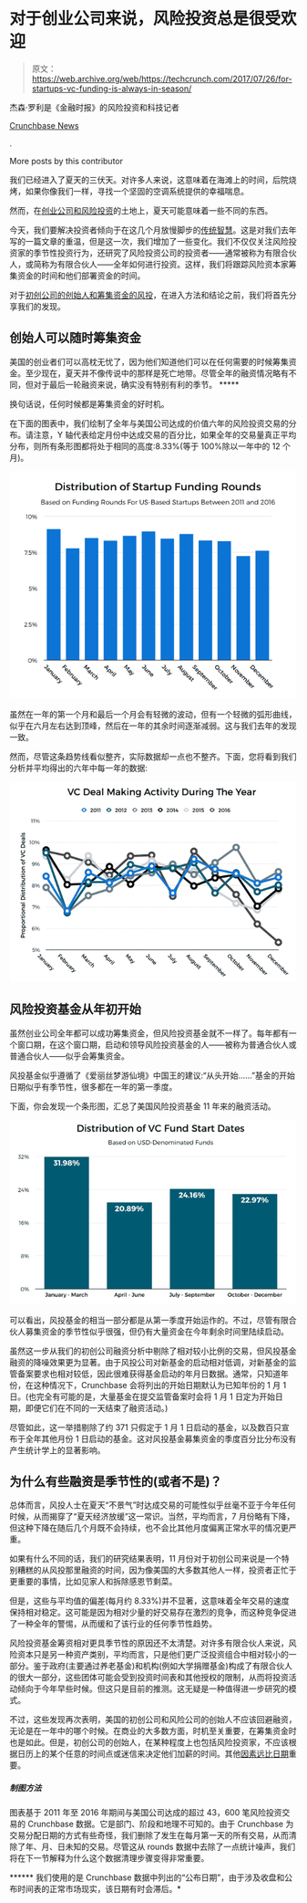 # 对于创业公司来说，风险投资总是很受欢迎

> 原文：<https://web.archive.org/web/https://techcrunch.com/2017/07/26/for-startups-vc-funding-is-always-in-season/>

杰森·罗利是《金融时报》的风险投资和科技记者

[Crunchbase News](https://web.archive.org/web/20221207094255/https://about.crunchbase.com/news/)

.

More posts by this contributor

我们已经进入了夏天的三伏天。对许多人来说，这意味着在海滩上的时间，后院烧烤，如果你像我们一样，寻找一个坚固的空调系统提供的幸福喘息。

然而，在[创业公司和风险投资](https://web.archive.org/web/20221207094255/http://about.crunchbase.com/news/q2-2017-global-venture-capital-report/)的土地上，夏天可能意味着一些不同的东西。

今天，我们要解决投资者倾向于在这几个月放慢脚步的[传统智慧](https://web.archive.org/web/20221207094255/http://avc.com/2010/07/raising-money-during-the-summer-slowdown/)。这是对我们去年写的一篇文章的重温，但是这一次，我们增加了一些变化。我们不仅仅关注风险投资家的季节性投资行为，还研究了风险投资公司的投资者——通常被称为有限合伙人，或简称为有限合伙人——全年如何进行投资。这样，我们将跟踪风险资本家筹集资金的时间和他们部署资金的时间。

对于[初创公司的创始人和筹集资金的风投](https://web.archive.org/web/20221207094255/http://about.crunchbase.com/news/startups-cap-table-top-one-percent/)，在进入方法和结论之前，我们将首先分享我们的发现。

## 创始人可以随时筹集资金

美国的创业者们可以高枕无忧了，因为他们知道他们可以在任何需要的时候筹集资金。至少现在，夏天并不像传说中的那样是死亡地带。尽管全年的融资情况略有不同，但对于最后一轮融资来说，确实没有特别有利的季节。 *****

换句话说，任何时候都是筹集资金的好时机。

在下面的图表中，我们绘制了全年与美国公司达成的价值六年的风险投资交易的分布。请注意，Y 轴代表给定月份中达成交易的百分比，如果全年的交易量真正平均分布，则所有条形图都将处于相同的高度:8.33%(等于 100%除以一年中的 12 个月)。

![](img/1f54716450247cef16a31bac2af14312.png)

虽然在一年的第一个月和最后一个月会有轻微的波动，但有一个轻微的弧形曲线，似乎在六月左右达到顶峰，然后在一年的其余时间逐渐减弱。这与我们去年的发现一致。

然而，尽管这条趋势线看似整齐，实际数据却一点也不整齐。下面，您将看到我们分析并平均得出的六年中每一年的数据:

![](img/83b1f36fd3ca7bd055cfc6d6f338a20b.png)

## 风险投资基金从年初开始

虽然创业公司全年都可以成功筹集资金，但风险投资基金就不一样了。每年都有一个窗口期，在这个窗口期，启动和领导风险投资基金的人——被称为普通合伙人或普通合伙人——似乎会筹集资金。

风投基金似乎遵循了《爱丽丝梦游仙境》中国王的建议:“从头开始……”基金的开始日期似乎有季节性，很多都在一年的第一季度。

下面，你会发现一个条形图，汇总了美国风险投资基金 11 年来的融资活动。

![](img/9dec07baf7aa5b37b5769d20bda5fc2a.png)

可以看出，风投基金的相当一部分都是从第一季度开始运作的。不过，尽管有限合伙人募集资金的季节性似乎很强，但仍有大量资金在今年剩余时间里陆续启动。

虽然这一步从我们的初创公司融资分析中剔除了相对较小比例的交易，但风投基金融资的降噪效果更为显著。由于风投公司对新基金的启动相对低调，对新基金的监管备案要求也相对较低，因此很难获得基金启动的年月日数据。通常，只知道年份，在这种情况下，Crunchbase 会将列出的开始日期默认为已知年份的 1 月 1 日。(也完全有可能的是，大量基金在提交监管备案时会将 1 月 1 日定为开始日期，即便它们在不同的一天结束了融资活动。)

尽管如此，这一举措剔除了约 371 只假定于 1 月 1 日启动的基金，以及数百只宣布于全年其他月份 1 日启动的基金。这对风投基金募集资金的季度百分比分布没有产生统计学上的显著影响。

## 为什么有些融资是季节性的(或者不是)？

总体而言，风投人士在夏天“不景气”时达成交易的可能性似乎丝毫不亚于今年任何时候，从而揭穿了“夏天经济放缓”这一常识。当然，平均而言，7 月份略有下降，但这种下降在随后几个月既不会持续，也不会比其他月度偏离正常水平的情况更严重。

如果有什么不同的话，我们的研究结果表明，11 月份对于初创公司来说是一个特别糟糕的从风投那里融资的时间，因为像美国的大多数其他人一样，投资者正忙于更重要的事情，比如见家人和拆除感恩节剩菜。

但是，这些与平均值的偏差(每月约 8.33%)并不显著，这意味着全年交易的速度保持相对稳定。这可能是因为相对少量的好交易存在激烈的竞争，而这种竞争促进了一种全年的警惕，从而缓和了该行业的任何季节性趋势。

风险投资基金筹资相对更具季节性的原因还不太清楚。对许多有限合伙人来说，风险资本只是另一种资产类别，平均而言，只是他们更广泛投资组合中相对较小的一部分。鉴于政府(主要通过养老基金)和机构(例如大学捐赠基金)构成了有限合伙人的很大一部分，这些团体可能会受到投资时间表和其他授权的限制，从而将投资活动倾向于今年早些时候。但这只是目前的推测。这无疑是一种值得进一步研究的模式。

不过，这些发现再次表明，美国的初创公司和风险公司的创始人不应该回避融资，无论是在一年中的哪个时候。在商业的大多数方面，时机至关重要，在筹集资金时也是如此。但是，初创公司的创始人，在某种程度上也包括风险投资家，不应该根据日历上的某个任意的时间点或迷信来决定他们加薪的时间。其他[因素远比日期](https://web.archive.org/web/20221207094255/http://about.crunchbase.com/news/quantifying-startup-funding-inequality-fun-profit/)重要。

##### 制图方法

图表基于 2011 年至 2016 年期间与美国公司达成的超过 43，600 笔风险投资交易的 Crunchbase 数据。它是部门、阶段和地理不可知的。由于 Crunchbase 为交易分配日期的方式有些奇怪，我们删除了发生在每月第一天的所有交易，从而清除了年、月、日未知的交易。尽管这从 rounds 数据中去除了一点统计噪声，我们将在下一节解释为什么这个数据清理步骤变得非常重要。

****** 我们使用的是 Crunchbase 数据中列出的“公布日期”，由于涉及收盘和公布时间表的正常市场现实，该日期有时会滞后。*